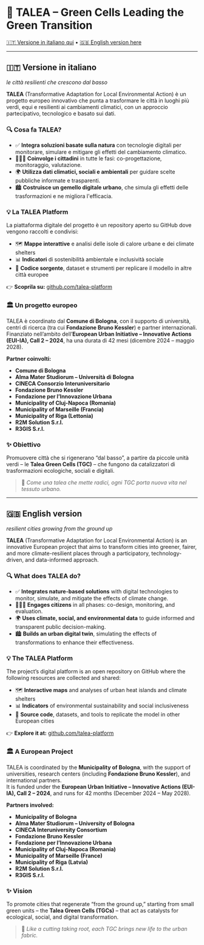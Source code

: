 # 🌱 TALEA – Green Cells Leading the Green Transition

[🇮🇹 Versione in italiano qui](#-versione-in-italiano) • [🇬🇧 English version here](#-english-version)

---

## 🇮🇹 Versione in italiano

*le città resilienti che crescono dal basso*

**TALEA** (Transformative Adaptation for Local Environmental Action) è un progetto europeo innovativo che punta a trasformare le città in luoghi più verdi, equi e resilienti ai cambiamenti climatici, con un approccio partecipativo, tecnologico e basato sui dati.

### 🔍 Cosa fa TALEA?

- ✅ **Integra soluzioni basate sulla natura** con tecnologie digitali per monitorare, simulare e mitigare gli effetti del cambiamento climatico.
- 🧑‍🤝‍🧑 **Coinvolge i cittadini** in tutte le fasi: co-progettazione, monitoraggio, valutazione.
- 🌍 **Utilizza dati climatici, sociali e ambientali** per guidare scelte pubbliche informate e trasparenti.
- 🏙 **Costruisce un gemello digitale urbano**, che simula gli effetti delle trasformazioni e ne migliora l'efficacia.

### 💡 La TALEA Platform

La piattaforma digitale del progetto è un repository aperto su GitHub dove vengono raccolti e condivisi:

- 🗺 **Mappe interattive** e analisi delle isole di calore urbane e dei climate shelters
- 📊 **Indicatori** di sostenibilità ambientale e inclusività sociale
- 🧾 **Codice sorgente**, dataset e strumenti per replicare il modello in altre città europee

👉 **Scoprila su:** [github.com/talea-platform](https://github.com/talea-platform)

### 🏛 Un progetto europeo

TALEA è coordinato dal **Comune di Bologna**, con il supporto di università, centri di ricerca (tra cui **Fondazione Bruno Kessler**) e partner internazionali.  
Finanziato nell’ambito dell’**European Urban Initiative – Innovative Actions (EUI-IA), Call 2 – 2024**, ha una durata di 42 mesi (dicembre 2024 – maggio 2028).

**Partner coinvolti:**
- **Comune di Bologna**
- **Alma Mater Studiorum – Università di Bologna**
- **CINECA Consorzio Interuniversitario**
- **Fondazione Bruno Kessler**
- **Fondazione per l’Innovazione Urbana**
- **Municipality of Cluj-Napoca (Romania)**
- **Municipality of Marseille (Francia)**
- **Municipality of Riga (Lettonia)**
- **R2M Solution S.r.l.**
- **R3GIS S.r.l.**

### ✨ Obiettivo

Promuovere città che si rigenerano “dal basso”, a partire da piccole unità verdi – le **Talea Green Cells (TGC)** – che fungono da catalizzatori di trasformazioni ecologiche, sociali e digitali.

> 🌿 *Come una talea che mette radici, ogni TGC porta nuova vita nel tessuto urbano.*

---

## 🇬🇧 English version

*resilient cities growing from the ground up*

**TALEA** (Transformative Adaptation for Local Environmental Action) is an innovative European project that aims to transform cities into greener, fairer, and more climate-resilient places through a participatory, technology-driven, and data-informed approach.

### 🔍 What does TALEA do?

- ✅ **Integrates nature-based solutions** with digital technologies to monitor, simulate, and mitigate the effects of climate change.  
- 🧑‍🤝‍🧑 **Engages citizens** in all phases: co-design, monitoring, and evaluation.  
- 🌍 **Uses climate, social, and environmental data** to guide informed and transparent public decision-making.  
- 🏙 **Builds an urban digital twin**, simulating the effects of transformations to enhance their effectiveness.

### 💡 The TALEA Platform

The project’s digital platform is an open repository on GitHub where the following resources are collected and shared:

- 🗺 **Interactive maps** and analyses of urban heat islands and climate shelters  
- 📊 **Indicators** of environmental sustainability and social inclusiveness  
- 🧾 **Source code**, datasets, and tools to replicate the model in other European cities  

👉 **Explore it at:** [github.com/talea-platform](https://github.com/talea-platform)

### 🏛 A European Project

TALEA is coordinated by the **Municipality of Bologna**, with the support of universities, research centers (including **Fondazione Bruno Kessler**), and international partners.  
It is funded under the **European Urban Initiative – Innovative Actions (EUI-IA), Call 2 – 2024**, and runs for 42 months (December 2024 – May 2028).

**Partners involved:**
- **Municipality of Bologna**  
- **Alma Mater Studiorum – University of Bologna**  
- **CINECA Interuniversity Consortium**  
- **Fondazione Bruno Kessler**  
- **Fondazione per l’Innovazione Urbana**  
- **Municipality of Cluj-Napoca (Romania)**  
- **Municipality of Marseille (France)**  
- **Municipality of Riga (Latvia)**  
- **R2M Solution S.r.l.**  
- **R3GIS S.r.l.**

### ✨ Vision

To promote cities that regenerate “from the ground up,” starting from small green units – the **Talea Green Cells (TGCs)** – that act as catalysts for ecological, social, and digital transformation.

> 🌿 *Like a cutting taking root, each TGC brings new life to the urban fabric.*
